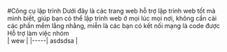 #Công cụ lập trình
Dưới đây là các trang web hỗ trợ lập trình web tốt mà mình biết, giúp bạn có thể lập trình web ở mọi lúc mọi nơi, không cần cài các phần mềm lằng nhằng, miễn là các bạn có kết nối mạng là code được
Hỗ trợ làm việc nhóm <br>
| wew |
|-----|
asdsdsa |








